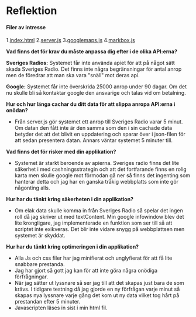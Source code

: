 # Reflektion

#### Filer av intresse

1.[index.html](https://github.com/latana/-1DV449_ms223eq/blob/master/WTII_Labb_3/app/index.html)
2.[server.js](https://github.com/latana/-1DV449_ms223eq/blob/master/WTII_Labb_3/server.js)
3.[googlemaps.js](https://github.com/latana/-1DV449_ms223eq/blob/master/WTII_Labb_3/app/js/googlemap.js)
4.[markbox.js](https://github.com/latana/-1DV449_ms223eq/blob/master/WTII_Labb_3/app/js/markerBox.js)

**Vad finns det för krav du måste anpassa dig efter i de olika API:erna?**

**Sveriges Radios:** Systemet får inte använda apiet för att på något sätt skada Sveriges Radio. Det finns inte
några begränsningar för antal anrop men de föredrar att man ska vara "snäll" mot deras api.

**Google:** Systemet får inte överskrida 25000 anrop under 90 dagar. Om det nu skulle bli så kontaktar google den ansvarige och talas vid om betalning.

**Hur och hur länga cachar du ditt data för att slippa anropa API:erna i onödan?**

- Från server.js  gör systemet ett anrop till Sveriges Radio varar 5 minut. Om datan den fått inte är den samma som den i sin cachade data betyder det att det blivit en uppdatering och sparar över i json-filen för att sedan presentera datan. Annars väntar systemet 5 minuter till.

**Vad finns det för risker med din applikation?**

- Systemet är starkt beroende av apierna. Sveriges radio finns det lite säkerhet i med cashningsstrategin och att det
  fortfarande finns en rolig karta men skulle google mot förmodan gå ner så finns det ingenting som hanterar detta och
  jag har en ganska tråkig webbplatts som inte gör någonting alls.

**Hur har du tänkt kring säkerheten i din applikation?**

- Om elak data skulle komma in från Sveriges Radio så spelar det ingen roll då jag skriver ut med textContent.
Min google infowindow blev det lite krongligare, jag implementerade en funktion som ser till så att scriptet inte exikveras.
Det blir inte vidare snygg på webbplattsen men systemet är skyddat.

**Hur har du tänkt kring optimeringen i din applikation?**

- Alla Js och css filer har jag minifierat och unglyfierat för att få lite snabbare prestanda. 
- Jag har gjort så gott jag kan för att inte göra några onödiga förfrågningar.
- När jag sätter ut lyssnare så ser jag till att det skapas just bara de som krävs. I tidigare testning då jag gjorde en ny förfrågan varje minut så skapas nya lyssnare varje gång det kom ut ny data vilket tog hårt på prestandan efter 5 minuter.
- Javascripten läses in sist i min html fil.
